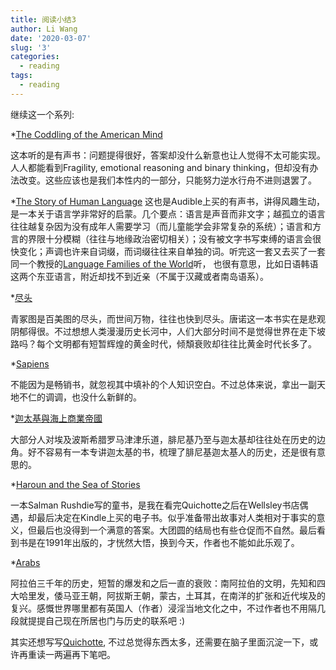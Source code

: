 ```yaml
---
title: 阅读小结3
author: Li Wang
date: '2020-03-07'
slug: '3'
categories:
  - reading
tags:
  - reading
---
```


继续这一个系列:

*[The Coddling of the American Mind](https://book.douban.com/subject/30317899/)

这本听的是有声书：问题提得很好，答案却没什么新意也让人觉得不太可能实现。人人都能看到Fragility, emotional reasoning and binary thinking，但却没有办法改变。这些应该也是我们本性内的一部分，只能努力逆水行舟不进则退罢了。

*[The Story of Human Language](https://book.douban.com/subject/3818645/)
这也是Audible上买的有声书，讲得风趣生动，是一本关于语言学非常好的启蒙。几个要点：语言是声音而非文字；越孤立的语言往往越复杂因为没有成年人需要学习（而儿童能学会非常复杂的系统）；语言和方言的界限十分模糊（往往与地缘政治密切相关）；没有被文字书写束缚的语言会很快变化；声调也许来自词缀，而词缀往往来自单独的词。听完这一套又去买了一套同一个教授的[Language Families of the World](https://www.audible.com/pd/Language-Families-of-the-World-Audiobook/1629976415)听， 也很有意思，比如日语韩语这两个东亚语言，附近却找不到近亲（不属于汉藏或者南岛语系）。

*[尽头](https://book.douban.com/subject/25762598/)

青冢图是百美图的尽头，而世间万物，往往也快到尽头。唐诺这一本书实在是悲观阴郁得很。不过想想人类漫漫历史长河中，人们大部分时间不是觉得世界在走下坡路吗？每个文明都有短暂辉煌的黄金时代，倾頽衰败却往往比黄金时代长多了。

*[Sapiens](https://book.douban.com/subject/25904521/)

不能因为是畅销书，就忽视其中填补的个人知识空白。不过总体来说，拿出一副天地不仁的调调，也没什么新鲜的。

*[迦太基與海上商業帝國](https://book.douban.com/subject/30391757/)

大部分人对埃及波斯希腊罗马津津乐道，腓尼基乃至与迦太基却往往处在历史的边角。好不容易有一本专讲迦太基的书，梳理了腓尼基迦太基人的历史，还是很有意思的。

*[Haroun and the Sea of Stories](https://book.douban.com/subject/1997461/)

一本Salman Rushdie写的童书，是我在看完Quichotte之后在Wellsley书店偶遇，却最后决定在Kindle上买的电子书。似乎准备带出故事对人类相对于事实的意义，但最后也没得到一个满意的答案。大团圆的结局也有些仓促而不自然。最后看到书是在1991年出版的，才恍然大悟，换到今天，作者也不能如此乐观了。

*[Arabs](https://book.douban.com/subject/30387431/)

阿拉伯三千年的历史，短暂的爆发和之后一直的衰败：南阿拉伯的文明，先知和四大哈里发，倭马亚王朝，阿拔斯王朝，蒙古，土耳其，在南洋的扩张和近代埃及的复兴。感慨世界哪里都有英国人（作者）浸淫当地文化之中，不过作者也不用隔几段就提提自己现在所居也门与历史的联系吧 :)

其实还想写写[Quichotte](https://book.douban.com/subject/33369917/), 不过总觉得东西太多，还需要在脑子里面沉淀一下，或许再重读一两遍再下笔吧。